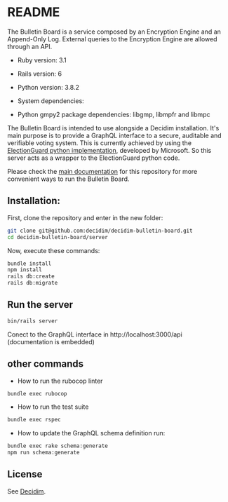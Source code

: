# README

The Bulletin Board is a service composed by an Encryption Engine and an Append-Only Log. External queries to the Encryption Engine are allowed through an API.

- Ruby version: 3.1
- Rails version: 6
- Python version: 3.8.2

- System dependencies:
- Python gmpy2 package dependencies: libgmp, libmpfr and libmpc

The Bulletin Board is intended to use alongside a Decidim installation. It's main purpose is to provide a GraphQL interface to a secure, auditable and verifiable voting system. This is currently achieved by using the [ElectionGuard python implementation](https://github.com/microsoft/electionguard-python), developed by Microsoft. So this server acts as a wrapper to the ElectionGuard python code.

Please check the [main documentation](../../README.adoc) for this repository for more convenient ways to run the Bulletin Board.

## Installation:

First, clone the repository and enter in the new folder:

```bash
git clone git@github.com:decidim/decidim-bulletin-board.git
cd decidim-bulletin-board/server
```

Now, execute these commands:

```bash
bundle install
npm install
rails db:create
rails db:migrate
```

## Run the server

```bash
bin/rails server
```

Conect to the GraphQL interface in http://localhost:3000/api (documentation is embedded)

## other commands

- How to run the rubocop linter

```bash
bundle exec rubocop
```

- How to run the test suite

```bash
bundle exec rspec
```

- How to update the GraphQL schema definition run:

```bash
bundle exec rake schema:generate
npm run schema:generate
```

## License

See [Decidim](https://github.com/decidim/decidim).
